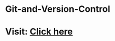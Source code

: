 # Git-and-Version-Control

# Visit: <a href="https://github.com/Arannamoy-Mondal/Django/blob/main/Git.md">Click here</a>

